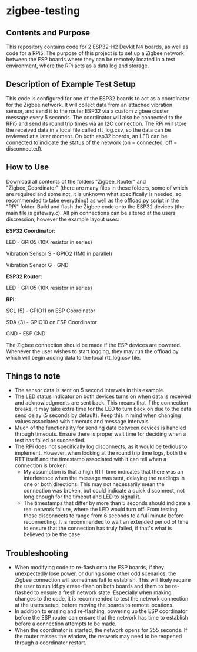 # zigbee-testing

## Contents and Purpose

This repository contains code for 2 ESP32-H2 Devkit N4 boards, as well as code for a RPi5. The purpose of this project is to set up a Zigbee network between the ESP boards where they can be remotely located in a test environment, where the RPi acts as a data log and storage.

## Description of Example Test Setup

This code is configured for one of the ESP32 boards to act as a coordinator for the Zigbee network. It will collect data from an attached vibration sensor, and send it to the router ESP32 via a custom zigbee cluster message every 5 seconds. The coordinator will also be connected to the RPi5 and send its round trip times via an I2C connection. The RPi will store the received data in a local file called rtt_log.csv, so the data can be reviewed at a later moment. On both esp32 boards, an LED can be connected to indicate the status of the network (on = connected, off = disconnected).

## How to Use

Download all contents of the folders "Zigbee_Router" and "Zigbee_Coordinator" (there are many files in these folders, some of which are required and some not, it is unknown what specifically is needed, so recommended to take everything) as well as the offload.py script in the "RPi" folder. Build and flash the Zigbee code onto the ESP32 devices (the main file is gateway.c). All pin connections can be altered at the users discression, however the example layout uses:

**ESP32 Coordinator:**

LED - GPIO5 (10K resistor in series)

Vibration Sensor S - GPIO2 (1M0 in parallel)

Vibration Sensor G - GND

**ESP32 Router:**

LED - GPIO5 (10K resistor in series)

**RPi:**

SCL (5) - GPIO11 on ESP Coordinator

SDA (3) - GPIO10 on ESP Coordinator

GND - ESP GND

The Zigbee connection should be made if the ESP devices are powered. Whenever the user wishes to start logging, they may run the offload.py which will begin adding data to the local rtt_log.csv file.

## Things to note

- The sensor data is sent on 5 second intervals in this example.
- The LED status indicator on both devices turns on when data is received and acknowledgments are sent back. This means that if the connection breaks, it may take extra time for the LED to turn back on due to the data send delay (5 seconds by default). Keep this in mind when changing values associated with timeouts and message intervals.
- Much of the functionality for sending data between devices is handled through timeouts. Ensure there is proper wait time for deciding when a test has failed or succeeded.
- The RPi does not specifically log disconnects, as it would be tedious to implement. However, when looking at the round trip time logs, both the RTT itself and the timestamp associated with it can tell when a connection is broken:
    - My assumption is that a high RTT time indicates that there was an interference when the message was sent, delaying the readings in one or both directions. This may not necessarily mean the connection was broken, but could indicate a quick disconnect, not long enough for the timeout and LED to signal it.
    - The timestamps that differ by more than 5 seconds should indicate a real network failure, where the LED would turn off. From testing these disconnects to range from 6 seconds to a full minute before reconnecting. It is recommended to wait an extended period of time to ensure that the connection has truly failed, if that's what is believed to be the case.

 ## Troubleshooting
- When modifying code to re-flash onto the ESP boards, if they unexpectedly lose power, or during some other odd scenarios, the Zigbee connection will sometimes fail to establish. This will likely require the user to run idf.py erase-flash on both boards and them to be re-flashed to ensure a fresh network state. Especially when making changes to the code, it is recommended to test the network connection at the users setup, before moving the boards to remote locations.
- In addition to erasing and re-flashing, powering up the ESP coordinator before the ESP router can ensure that the network has time to establish before a connection attempts to be made.
- When the coordinator is started, the network opens for 255 seconds. If the router misses the window, the network may need to be reopened through a coordinator restart.

